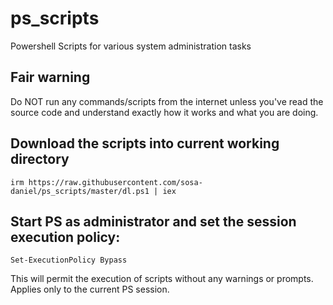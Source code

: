 # ps_scripts
Powershell Scripts for various system administration tasks

## Fair warning
Do NOT run any commands/scripts from the internet unless you've read the source code and understand exactly how it works and what you are doing.

## Download the scripts into current working directory

`irm https://raw.githubusercontent.com/sosa-daniel/ps_scripts/master/dl.ps1 | iex`

## Start PS as administrator and set the session execution policy:
`Set-ExecutionPolicy Bypass`

This will permit the execution of scripts without any warnings or prompts. Applies only to the current PS session.

